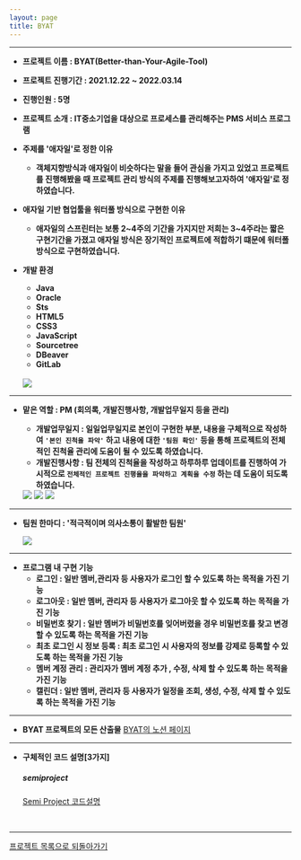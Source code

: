 ```yaml
---
layout: page
title: BYAT
---
```

***

- **프로젝트 이름 : BYAT(Better-than-Your-Agile-Tool)**  

- **프로젝트 진행기간 : 2021.12.22 ~ 2022.03.14**

- **진행인원 : 5명**

- **프로젝트 소개 : IT중소기업을 대상으로 프로세스를 관리해주는 PMS 서비스 프로그램**

- **주제를 '애자일'로 정한 이유**
  - **객체지향방식과 애자일이 비슷하다는 말을 들어 관심을 가지고 있었고 프로젝트를 진행해봤을 때
      프로젝트 관리 방식의 주제를 진행해보고자하여 '애자일'로 정하였습니다.**  
      

- **애자일 기반 협업툴을 워터풀 방식으로 구현한 이유**
  - **애자일의 스프린터는 보통 2~4주의 기간을 가지지만 저희는 3~4주라는 짧은 구현기간을 가졌고 애자일 방식은
      장기적인 프로젝트에 적합하기 떄문에 워터폴 방식으로 구현하였습니다.**  
      

- **개발 환경**
  - **Java**
  - **Oracle**
  - **Sts** 
  - **HTML5**
  - **CSS3**
  - **JavaScript** 
  - **Sourcetree** 
  - **DBeaver**
  - **GitLab**
  
  <br/>
  
  <img src="../img/semiTools.png">

***

- **맡은 역할 : PM (회의록, 개발진행사항, 개발업무일지 등을 관리)**

  * **개발업무일지 : 일일업무일지로 본인이 구현한 부분, 내용을 구체적으로 작성하여 `'본인 진척율 파악'` 하고 내용에 대한 `'팀원 확인'` 등을 통해 프로젝트의 전체적인 진척율 관리에 도움이 될 수 있도록 하였습니다.**
  * **개발진행사항 : 팀 전체의 진척율을 작성하고 하루하루 업데이트를 진행하여 가시적으로 `전체적인 프로젝트 진행율을 파악하고 계획을 수정` 하는 데 도움이 되도록 하였습니다.**

  <img src="../img/SemiMeetingLog.png">

  <img src="../img/SemiProgress.png">

  <img src="../img/semiIssueTracking.png">

***

- **팀원 한마디 : '적극적이며 의사소통이 활발한 팀원'**

  <img src="../img/semiProjectTeamIntroduce.png">


***

- **프로그램 내 구현 기능** 
  - **로그인  : 일반 멤버,관리자 등 사용자가 로그인 할 수 있도록 하는 목적을 가진 기능** 
  - **로그아웃 : 일반 멤버, 관리자 등 사용자가 로그아웃 할 수 있도록 하는  목적을 가진 기능**
  - **비밀번호 찾기 : 일반 멤버가 비밀번호를 잊어버렸을 경우 비밀번호를 찾고 변경할 수 있도록 하는  목적을 가진 기능**
  - **최초 로그인 시 정보 등록 : 최초 로그인 시 사용자의 정보를 강제로 등록할 수 있도록 하는  목적을 가진 기능**
  - **멤버 계정 관리 :  관리자가 멤버 계정 추가 , 수정, 삭제 할 수 있도록 하는  목적을 가진 기능**
  - **캘린더 : 일반 멤버, 관리자 등 사용자가 일정을 조회, 생성, 수정, 삭제 할 수 있도록 하는 목적을 가진 기능** 
  
***


- **BYAT 프로젝트의 모든 산출물**
  [BYAT의 노션 페이지](http://)

***

- **구체적인 코드 설명[3가지]**
  ##### semiproject  
  [Semi Project 코드설명](semiprojectcode.md)  

<br/>


***

[프로젝트 목록으로 되돌아가기](https://leesohyeon96.github.io/projects/)
